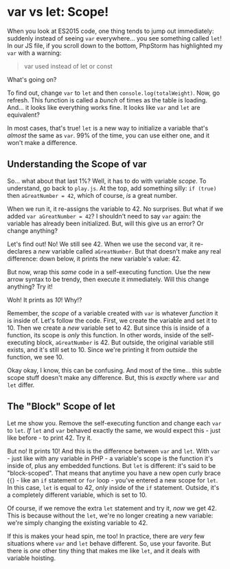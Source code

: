 # var vs let: Scope!

When you look at ES2015 code, one thing tends to jump out immediately: suddenly
instead of seeing `var` everywhere... you see something called `let`! In our JS
file, if you scroll down to the bottom, PhpStorm has highlighted my `var` with a
warning:

> var used instead of let or const

What's going on?

To find out, change `var` to `let` and then `console.log(totalWeight)`. Now, go
refresh. This function is called a *bunch* of times as the table is loading. And...
it looks like everything works fine. It looks like `var` and `let` are equivalent?

In most cases, that's true! `let` is a new way to initialize a variable that's
*almost* the same as `var`. 99% of the time, you can use either one, and it won't
make a difference.

## Understanding the Scope of var

So... what about that last 1%? Well, it has to do with variable *scope*. To understand,
go back to `play.js`. At the top, add something silly: `if (true)` then `aGreatNumber = 42`,
which of course, *is* a great number.

When we run it, it re-assigns the variable to 42. No surprises. But what if we added
`var aGreatNumber = 42`? I shouldn't need to say `var` again: the variable has already
been initialized. But, will this give us an error? Or change anything?

Let's find out! No! We still see 42. When we use the second var, it re-declares
a *new* variable called `aGreatNumber`. But that doesn't make any real difference:
down below, it prints the new variable's value: 42.

But now, wrap this *same* code in a self-executing function. Use the new arrow syntax
to be trendy, then execute it immediately. Will this change anything? Try it!

Woh! It prints as *10*! Why!?

Remember, the *scope* of a variable created with `var` is whatever *function* it
is inside of. Let's follow the code. First, we create the variable and set it to 10.
Then we create a *new* variable set to 42. But since this is inside of a function,
its scope is *only* this function. In other words, inside of the self-executing
block, `aGreatNumber` is 42. But outside, the original variable still exists, and
it's still set to 10. Since we're printing it from *outside* the function, we see
10.

Okay okay, I know, this can be confusing. And most of the time... this subtle scope
stuff doesn't make any difference. But, this is *exactly* where `var` and `let` differ.

## The "Block" Scope of let

Let me show you. Remove the self-executing function and change each `var` to `let`.
*If* `let` and `var` behaved exactly the same, we would expect this - just like
before - to print 42. Try it.

But no! It prints 10! And this is the difference between `var` and `let`. With `var` -
just like with any variable in PHP - a variable's scope is the function it's inside
of, plus any embedded functions. But `let` is different: it's said to be "block-scoped".
That means that anytime you have a new open curly brace (`{`) - like an `if` statement
or `for` loop - you've entered a new scope for `let`. In this case, `let` is equal
to 42, *only* inside of the `if` statement. Outside, it's a completely different
variable, which is set to 10.

Of course, if we remove the extra `let` statement and try it, *now* we get 42. This
is because without the `let`, we're no longer creating a new variable: we're simply
changing the existing variable to 42.

If this is makes your head spin, me too! In practice, there are *very* few situations
where `var` and `let` behave different. So, use your favorite. But there is *one*
other tiny thing that makes me like `let`, and it deals with variable hoisting.
